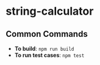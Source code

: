 # string-calculator
## Common Commands

- **To build**: `npm run build`
- **To run test cases**: `npm test`
